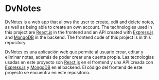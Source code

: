 # DvNotes

DvNotes is a web app that allows the user to create, edit and delete notes, as well as being able to create an own account. The technologies used in this project are [React.js](https://reactjs.org/) in the frontend and an API created with [Express.js](https://expressjs.com/) and [MongoDB](https://www.mongodb.com/) in the backend. The frontend code of this project is in this repository.

DvNotes es una aplicación web que permite al usuario crear, editar y eliminar notas, además de poder crear una cuenta propia. Las tecnologías usadas en este proyecto son [React.js](https://reactjs.org/) en el frontend y una API creada con [Express.js](https://expressjs.com/) y [MongoDB](https://www.mongodb.com/) en el backend. El código del frontend de este proyecto se encuentra en este repositorio.
